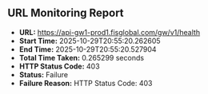 ## URL Monitoring Report

- **URL:** https://api-gw1-prod1.fisglobal.com/gw/v1/health
- **Start Time:** 2025-10-29T20:55:20.262605
- **End Time:** 2025-10-29T20:55:20.527904
- **Total Time Taken:** 0.265299 seconds
- **HTTP Status Code:** 403
- **Status:** Failure
- **Failure Reason:** HTTP Status Code: 403

